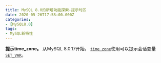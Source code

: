 ```yaml
---
title: MySQL 8.0的新增功能探索-提示时区
date: 2020-05-26T17:58:00.000Z
categories:
- [MySQL8.0]
tags:
- MySQL新特性
---
```


**提示time_zone。** 从MySQL 8.0.17开始， [`time_zone`](https://dev.mysql.com/doc/refman/8.0/en/server-system-variables.html#sysvar_time_zone)使用可以提示会话变量 [`SET_VAR`](https://dev.mysql.com/doc/refman/8.0/en/optimizer-hints.html#optimizer-hints-set-var)。
